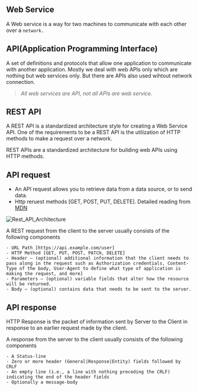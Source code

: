 
**Web Service** 
----------------

  A Web service is a way for two machines to communicate with each other over a `network.`
 
**API(Application Programming Interface)** 
-------------------------------------------

  A set of definitions and protocols that allow one application to communicate with another application.
  Mostly we deal with web APIs only which are nothing but web services only. But there are APIs also used wihtout network connection. 

> _All web services are API, not all APIs are web service._

**REST API** 
----------------

  A REST API is a standardized architecture style for creating a Web Service API. One of the requirements to be a REST API is 
  the utilization of HTTP methods to make a request over a network.
  
  REST APIs are a standardized architecture for building web APIs using HTTP methods.

**API request** 
----------------
  
  - An API request allows you to retrieve data from a data source, or to send data. 
  - Http reruest methods [GET, POST, PUT, DELETE]. Detailed reading from [MDN](https://developer.mozilla.org/en-US/docs/Web/HTTP/Methods) 
  

  ![Rest_API_Architecture](https://idratherbewritingmedia.com/images/api/restapi_www.svg)
  
  A REST request from the client to the server usually consists of the following components
  
    - URL Path [https://api.example.com/user]
    - HTTP Method [GET, PUT, POST, PATCH, DELETE]
    - Header – (optional) additional information that the client needs to pass along in the request such as Authorization credentials, Content-Type of the body, User-Agent to define what type of application is making the request, and more]
    - Parameters – (optional) variable fields that alter how the resource will be returned.
    - Body – (optional) contains data that needs to be sent to the server.
    
**API response** 
----------------

  HTTP Response is the packet of information sent by Server to the Client in response to an earlier request made by the client. 
  
   A response from the server to the client usually consists of the following components
   
    - A Status-line
    - Zero or more header (General|Response|Entity) fields followed by CRLF
    - An empty line (i.e., a line with nothing preceding the CRLF) indicating the end of the header fields
    - Optionally a message-body
    
  
  




  
